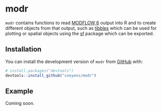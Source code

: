 
<!-- README.md is generated from README.Rmd. Please edit that file -->

# modr

<!-- badges: start -->
<!-- badges: end -->

`modr` contains functions to read [MODFLOW
6](https://www.usgs.gov/software/modflow-6-usgs-modular-hydrologic-model)
output into R and to create different objects from that output, such as
[tibbles](https://tibble.tidyverse.org/) which can be used for plotting
or spatial objects using the [sf](https://r-spatial.github.io/sf/)
package which can be exported.

## Installation

You can install the development version of `modr` from
[GitHub](https://github.com/) with:

``` r
# install.packages("devtools")
devtools::install_github("cneyens/modr")
```

## Example

Coming soon.
